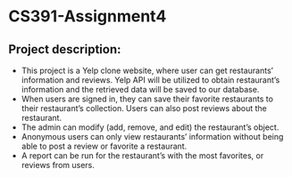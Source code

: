 # CS391-Assignment4

## Project description: 
- This project is a Yelp clone website, where user can get restaurants’ information and reviews. Yelp API will be utilized to obtain restaurant’s information and the retrieved data will be saved to our database. 
- When users are signed in, they can save their favorite restaurants to their restaurant’s collection. Users can also post reviews about the restaurant. 
- The admin can modify (add, remove, and edit) the restaurant’s object. 
- Anonymous users can only view restaurants’ information without being able to post a review or favorite a restaurant. 
- A report can be run for the restaurant’s with the most favorites, or reviews from users. 
